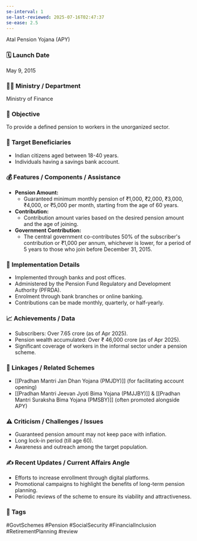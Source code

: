 ```yaml
---
se-interval: 1
se-last-reviewed: 2025-07-16T02:47:37
se-ease: 2.5
---
```

Atal Pension Yojana (APY)

###   🗓️   **Launch Date**

May 9, 2015

###   🧑‍🏫   **Ministry / Department**

Ministry of Finance

###   🎯   **Objective**

To provide a defined pension to workers in the unorganized sector.

###   👥   **Target Beneficiaries**

-   Indian citizens aged between 18-40 years.
-   Individuals having a savings bank account.

###   💰   **Features / Components / Assistance**

-   **Pension Amount:**
    -   Guaranteed minimum monthly pension of ₹1,000, ₹2,000, ₹3,000, ₹4,000, or ₹5,000 per month, starting from the age of 60 years.
-   **Contribution:**
    -   Contribution amount varies based on the desired pension amount and the age of joining.
-   **Government Contribution:**
    -   The central government co-contributes 50% of the subscriber's contribution or ₹1,000 per annum, whichever is lower, for a period of 5 years to those who join before December 31, 2015.

###   📍   **Implementation Details**

-   Implemented through banks and post offices.
-   Administered by the Pension Fund Regulatory and Development Authority (PFRDA).
-   Enrolment through bank branches or online banking.
-   Contributions can be made monthly, quarterly, or half-yearly.

###   📈   **Achievements / Data**

-   Subscribers: Over 7.65 crore (as of Apr 2025).
-   Pension wealth accumulated: Over ₹ 46,000 crore (as of Apr 2025).
-   Significant coverage of workers in the informal sector under a pension scheme.

###   🧩   **Linkages / Related Schemes**

-   [[Pradhan Mantri Jan Dhan Yojana (PMJDY)]] (for facilitating account opening)
-   [[Pradhan Mantri Jeevan Jyoti Bima Yojana (PMJJBY)]] & [[Pradhan Mantri Suraksha Bima Yojana (PMSBY)]] (often promoted alongside APY)

###   ⚠️   **Criticism / Challenges / Issues**

-   Guaranteed pension amount may not keep pace with inflation.
-   Long lock-in period (till age 60).
-   Awareness and outreach among the target population.

###   ✍️   **Recent Updates / Current Affairs Angle**

-   Efforts to increase enrollment through digital platforms.
-   Promotional campaigns to highlight the benefits of long-term pension planning.
-   Periodic reviews of the scheme to ensure its viability and attractiveness.

###   🔗   **Tags**

\#GovtSchemes \#Pension \#SocialSecurity \#FinancialInclusion \#RetirementPlanning \#review